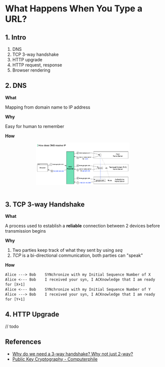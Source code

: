 # What Happens When You Type a URL?

## 1. Intro

1. DNS
2. TCP 3-way handshake
3. HTTP upgrade
4. HTTP request, response
5. Browser rendering

## 2. DNS

**What**

Mapping from domain name to IP address

**Why**

Easy for human to remember

**How**

<div align="center"> <img src="./pics/how-dns.png" width="60%"/> </div><br>

## 3. TCP 3-way Handshake

**What**

A process used to establish a **reliable** connection between 2 devices before transmission begins

**Why**

1. Two parties keep track of what they sent by using *seq*
2. *TCP* is a bi-directional communication, both parties can "speak"

**How**

```
Alice ---> Bob    SYNchronize with my Initial Sequence Number of X
Alice <--- Bob    I received your syn, I ACKnowledge that I am ready for [X+1]
Alice <--- Bob    SYNchronize with my Initial Sequence Number of Y
Alice ---> Bob    I received your syn, I ACKnowledge that I am ready for [Y+1]
```

## 4. HTTP Upgrade

// todo

## References

- [Why do we need a 3-way handshake? Why not just 2-way?](https://networkengineering.stackexchange.com/questions/24068/why-do-we-need-a-3-way-handshake-why-not-just-2-way)
- [Public Key Cryptography - Computerphile](https://www.youtube.com/watch?v=GSIDS_lvRv4)
